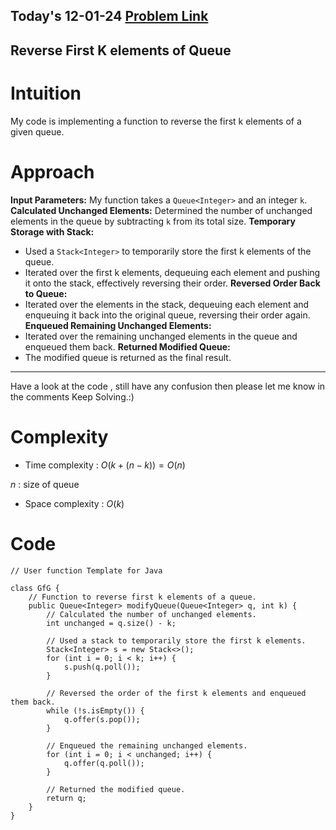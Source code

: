 ## Today's 12-01-24 [Problem Link](https://www.geeksforgeeks.org/problems/reverse-first-k-elements-of-queue/1)
## Reverse First K elements of Queue

# Intuition
<!-- Describe your first thoughts on how to solve this problem. -->
My code is implementing a function to reverse the first k elements of a given queue.

# Approach
<!-- Describe your approach to solving the problem. -->
**Input Parameters:** My function takes a `Queue<Integer>` and an integer `k`.
**Calculated Unchanged Elements:** Determined the number of unchanged elements in the queue by subtracting `k` from its total size.
**Temporary Storage with Stack:**
   - Used a `Stack<Integer>` to temporarily store the first k elements of the queue.
   - Iterated over the first k elements, dequeuing each element and pushing it onto the stack, effectively reversing their order.
**Reversed Order Back to Queue:**
   - Iterated over the elements in the stack, dequeuing each element and enqueuing it back into the original queue, reversing their order again.
**Enqueued Remaining Unchanged Elements:**
   - Iterated over the remaining unchanged elements in the queue and enqueued them back.
**Returned Modified Queue:**
   - The modified queue is returned as the final result.

---
Have a look at the code , still have any confusion then please let me know in the comments
Keep Solving.:)

# Complexity
- Time complexity : $O(k+(n-k)) = O(n)$
<!-- Add your time complexity here, e.g. $$O(k+(n-k))$$ -->
$n$ : size of queue
- Space complexity : $O(k)$
<!-- Add your space complexity here, e.g. $$O(n)$$ -->

# Code
```
// User function Template for Java

class GfG {
    // Function to reverse first k elements of a queue.
    public Queue<Integer> modifyQueue(Queue<Integer> q, int k) {
        // Calculated the number of unchanged elements.
        int unchanged = q.size() - k;
    
        // Used a stack to temporarily store the first k elements.
        Stack<Integer> s = new Stack<>();
        for (int i = 0; i < k; i++) {
            s.push(q.poll());
        }
    
        // Reversed the order of the first k elements and enqueued them back.
        while (!s.isEmpty()) {
            q.offer(s.pop());
        }
    
        // Enqueued the remaining unchanged elements.
        for (int i = 0; i < unchanged; i++) {
            q.offer(q.poll());
        }
    
        // Returned the modified queue.
        return q;
    }
}
```


